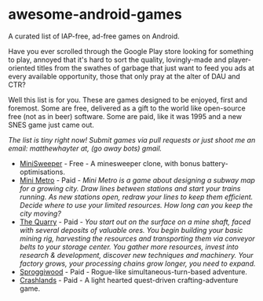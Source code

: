 # awesome-android-games
A curated list of IAP-free, ad-free games on Android.

Have you ever scrolled through the Google Play store looking for something to play, annoyed that it's hard to sort the quality, lovingly-made and player-oriented titles from the swathes of garbage that just want to feed you ads at every available opportunity, those that only pray at the alter of DAU and CTR?

Well this list is for you. These are games designed to be enjoyed, first and foremost. Some are free, delivered as a gift to the world like open-source free (not as in beer) software. Some are paid, like it was 1995 and a new SNES game just came out.

_The list is tiny right now! Submit games via pull requests or just shoot me an email: matthewhayter at, (go away bots) gmail._

* [MiniSweeper](https://play.google.com/store/apps/details?id=com.AntonBergaker.minisweeper) - Free - A minesweeper clone, with bonus battery-optimisations.
* [Mini Metro](https://play.google.com/store/apps/details?id=nz.co.codepoint.minimetro) - Paid - _Mini Metro is a game about designing a subway map for a growing city. Draw lines between stations and start your trains running. As new stations open, redraw your lines to keep them efficient. Decide where to use your limited resources. How long can you keep the city moving?_
* [The Quarry](https://play.google.com/store/apps/details?id=de.dakror.quarry) - Paid - _You start out on the surface on a mine shaft, faced with several deposits of valuable ores. You begin building your basic mining rig, harvesting the resources and transporting them via conveyor belts to your storage center. You gather more resources, invest into research & development, discover new techniques and machinery. Your factory grows, your processing chains grow longer, you need to expand._
* [Sproggiwood](https://play.google.com/store/apps/details?id=com.freeholdgames.sproggiwood) - Paid - Rogue-like simultaneous-turn-based adventure.
* [Crashlands](https://play.google.com/store/apps/details?id=com.bscotch.crashlands) - Paid - A light hearted quest-driven crafting-adventure game.
